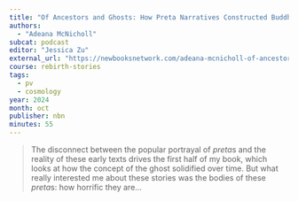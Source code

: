 ```yaml
---
title: "Of Ancestors and Ghosts: How Preta Narratives Constructed Buddhist Cosmology and Shaped Buddhist Ethics"
authors:
  - "Adeana McNicholl"
subcat: podcast
editor: "Jessica Zu"
external_url: "https://newbooksnetwork.com/adeana-mcnicholl-of-ancestors-and-ghosts-how-preta-narratives-constructed-buddhist-cosmology-and-shaped-buddhist-ethics-oxford-up-2024"
course: rebirth-stories
tags:
  - pv
  - cosmology
year: 2024
month: oct
publisher: nbn
minutes: 55
---
```


> The disconnect between the popular portrayal of *preta*s and the reality of these early texts drives the first half of my book, which looks at how the concept of the ghost solidified over time.
But what really interested me about these stories was the bodies of these *preta*s: how horrific they are...
